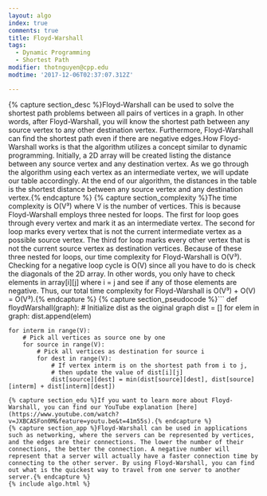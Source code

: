 ```yaml
---
layout: algo
index: true
comments: true
title: Floyd-Warshall
tags:
  - Dynamic Programming
  - Shortest Path
modifier: thotnguyen@cpp.edu
modtime: '2017-12-06T02:37:07.312Z'

---
```

{% capture section_desc %}Floyd-Warshall can be used to solve the shortest path problems between all pairs of vertices in a graph. In other words, after Floyd-Warshall, you will know the shortest path between any source vertex to any other destination vertex. Furthermore, Floyd-Warshall can find the shortest path even if there are negative edges.How Floyd-Warshall works is that the algorithm utilizes a concept similar to dynamic programming. Initially, a 2D array will be created listing the distance between any source vertex and any destination vertex. As we go through the algorithm using each vertex as an intermediate vertex, we will update our table accordingly. At the end of our algorithm, the distances in the table is the shortest distance between any source vertex and any destination vertex.{% endcapture %}
{% capture section_complexity %}The time complexity is O(V³) where V is the number of vertices. This is because Floyd-Warshall employs three nested for loops. The first for loop goes through every vertex and mark it as an intermediate vertex. The second for loop marks every vertex that is not the current intermediate vertex as a possible source vertex. The third for loop marks every other vertex that is not the current source vertex as destination vertices. Because of these three nested for loops, our time complexity for Floyd-Warshall is O(V³). Checking for a negative loop cycle is O(V) since all you have to do is check the diagonals of the 2D array. In other words, you only have to check elements in array[i][j] where i = j and see if any of those elements are negative. Thus, our total time complexity for Floyd-Warshall is O(V³) + O(V) = O(V³).{% endcapture %}
{% capture section_pseudocode %}```
def floydWarshall(graph):
    # Initialize dist as the oiginal graph
    dist = []
    for elem in graph:
        dist.append(elem)
    
    for interm in range(V):
        # Pick all vertices as source one by one
        for source in range(V):
            # Pick all vertices as destination for source i
            for dest in range(V):
                # If vertex interm is on the shortest path from i to j,
                # then update the value of dist[i][j]
                dist[source][dest] = min(dist[source][dest], dist[source][interm] + dist[interm][dest])
```{% endcapture %}
{% capture section_edu %}If you want to learn more about Floyd-Warshall, you can find our YouTube explanation [here](https://www.youtube.com/watch?v=JXBCASFon0M&feature=youtu.be&t=41m55s).{% endcapture %}
{% capture section_app %}Floyd-Warshall can be used in applications such as networking, where the servers can be represented by vertices, and the edges are their connections. The lower the number of their connections, the better the connection. A negative number will represent that a server will actually have a faster connection time by connecting to the other server. By using Floyd-Warshall, you can find out what is the quickest way to travel from one server to another server.{% endcapture %}
{% include algo.html %}